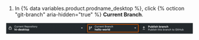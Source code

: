 1. In {% data variables.product.prodname_desktop %}, click {% octicon "git-branch" aria-hidden="true" %} **Current Branch**.

  ![Screenshot of the repository bar. A button, labeled "Current Branch" with a downward arrow indicating a dropdown menu, is outlined in orange.](/assets/images/help/desktop/current-branch-menu.png)
